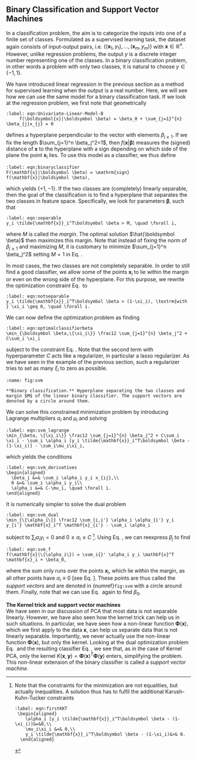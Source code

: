 

## Binary Classification and Support Vector Machines

In a classification problem, the aim is to categorize the inputs into
one of a finite set of classes. Formulated as a supervised learning
task, the dataset again consists of input-output pairs, i.e.
$\lbrace(\mathbf{x}_{1}, y_{1}), \dots, (\mathbf{x}_{m}, y_{m})\rbrace$ with
$\mathbf{x}\in \mathbb{R}^n$. However, unlike regression problems, the
output $y$ is a discrete integer number representing one of the classes.
In a binary classification problem, in other words a problem with only
two classes, it is natural to choose $y\in\{-1, 1\}$.

We have introduced linear regression in the previous section as a method
for supervised learning when the output is a real number. Here, we will
see how we can use the same model for a binary classification task. If
we look at the regression problem, we first note that geometrically

```{math}
:label: eqn:Univariate-Linear-Model-B
     f(\boldsymbol{x}|\boldsymbol \beta) = \beta_0 + \sum_{j=1}^{n} \beta_{j}x_{j} = 0
```

defines a hyperplane perpendicular to the vector with elements
$\beta_{j\geq1}$. If we fix the length $\sum_{j=1}^n \beta_j^2=1$, then
$f(\mathbf{x}|\boldsymbol \beta)$ measures the (signed) distance of $\mathbf{x}$ to the
hyperplane with a sign depending on which side of the plane the point
$\mathbf{x}_i$ lies. To use this model as a classifier, we thus define

```{math}
:label: eqn:binaryclassifier
F(\mathbf{x}|\boldsymbol \beta) = \mathrm{sign} f(\mathbf{x}|\boldsymbol \beta),
```

which yields $\{+1, -1\}$. If the two classes are (completely) linearly separable, then the goal of the
classification is to find a hyperplane that separates the two classes in
feature space. Specifically, we look for parameters $\boldsymbol \beta$, such
that 

```{math}
:label: eqn:separable
y_i \tilde{\mathbf{x}}_i^T\boldsymbol \beta > M, \quad \forall i,
```

where $M$ is called the *margin*. The optimal solution $\hat{\boldsymbol \beta}$ then maximizes this margin. Note that
instead of fixing the norm of $\beta_{j\geq1}$ and maximizing $M$, it is
customary to minimize $\sum_{j=1}^n \beta_j^2$ setting $M=1$ in
Eq. [](eqn:separable).

In most cases, the two classes are not completely separable. In order to
still find a good classifier, we allow some of the points $\mathbf{x}_i$ to
lie within the margin or even on the wrong side of the hyperplane. For
this purpose, we rewrite the optimization constraint
Eq. [](eqn:separable) to

```{math}
:label: eqn:notseparable
y_i \tilde{\mathbf{x}}_i^T\boldsymbol \beta > (1-\xi_i), \textrm{with } \xi_i \geq 0, \quad \forall i.

``` 

We can now define the optimization problem as finding

```{math}
:label: eqn:optimalclassifierbeta
\min_{\boldsymbol \beta,\{\xi_i\}} \frac12 \sum_{j=1}^{n} \beta_j^2 + C\sum_i \xi_i

``` 

subject to the constraint Eq. [](eqn:notseparable). Note that the second term with
hyperparameter $C$ acts like a regularizer, in particular a lasso
regularizer. As we have seen in the example of the previous section,
such a regularizer tries to set as many $\xi_i$ to zero as possible.

```{figure} ../_static/lecture_specific/supervised-ml_wo_NN/SVM_overlap.png
:name: fig:svm

**Binary classification.** Hyperplane separating the two classes and
margin $M$ of the linear binary classifier. The support vectors are
denoted by a circle around them.
```


We can solve this constrained minimization problem by introducing
Lagrange multipliers $\alpha_i$ and $\mu_i$ and solving

```{math}
:label: eqn:svm_lagrange
\min_{\beta, \{\xi_i\}} \frac12 \sum_{j=1}^{n} \beta_j^2 + C\sum_i \xi_i - \sum_i \alpha_i [y_i \tilde{\mathbf{x}}_i^T\boldsymbol \beta - (1-\xi_i)] - \sum_i\mu_i\xi_i,
```

which yields the conditions

```{math}
:label: eqn:svm_derivatives
\begin{aligned}
  \beta_j &=& \sum_i \alpha_i y_i x_{ij},\\
  0 &=& \sum_i \alpha_i y_i\\
  \alpha_i &=& C-\mu_i, \quad \forall i.
\end{aligned}
``` 

It is numerically simpler to solve the dual problem

```{math}
:label: eqn:svm_dual
\min_{\{\alpha_i\}} \frac12 \sum_{i,i'} \alpha_i \alpha_{i'} y_i y_{i'} \mathbf{x}_i^T \mathbf{x}_{i'} - \sum_i \alpha_i
``` 

subject to $\sum_i \alpha_i y_i =0$ and $0\leq \alpha_i \leq C$ [^2]. Using Eq. [](eqn:svm_derivatives), we can reexpress $\beta_j$ to find

```{math}
:label: eqn:svm_f
f(\mathbf{x}|\{\alpha_i\}) = \sum_i{}' \alpha_i y_i \mathbf{x}^T \mathbf{x}_i + \beta_0,
```

where the sum only runs over the points $\mathbf{x}_i$, which lie within the margin, as all other points have $\alpha_i\equiv0$ \[see Eq. [](eqn:firstKKT)\]. These points are thus called the *support vectors* and are denoted in {numref}`fig:svm` with a circle around them. Finally, note that we can use Eq. [](eqn:firstKKT) again to find $\beta_0$.

**The Kernel trick and support vector machines**\
We have seen in our discussion of PCA that most data is not separable
linearly. However, we have also seen how the kernel trick can help us in
such situations. In particular, we have seen how a non-linear function
$\boldsymbol \Phi(\mathbf{x})$, which we first apply to the data $\mathbf{x}$, can help
us separate data that is not linearly separable. Importantly, we never
actually use the non-linear function $\boldsymbol \Phi(\mathbf{x})$, but only the
kernel. Looking at the dual optimization problem
Eq. [](eqn:svm_dual) and the resulting classifier
Eq. [](eqn:svm_f), we see that, as in the case of Kernel PCA, only
the kernel $K(\mathbf{x}, \mathbf{y}) = \boldsymbol \Phi(\mathbf{x})^T\boldsymbol \Phi(\mathbf{y})$
enters, simplifying the problem. This non-linear extension of the binary
classifier is called a *support vector machine*.



[^2]: Note that the constraints for the minimization are not equalities,
    but actually inequalities. A solution thus has to fulfil the
    additional Karush-Kuhn-Tucker constraints 
    ```{math}
    :label: eqn:firstKKT
     \begin{aligned}
        \alpha_i [y_i \tilde{\mathbf{x}}_i^T\boldsymbol \beta - (1-\xi_i)]&=&0,\\
        \mu_i\xi_i &=& 0,\\
        y_i \tilde{\mathbf{x}}_i^T\boldsymbol \beta - (1-\xi_i)&>& 0.
      \end{aligned}
    ```


